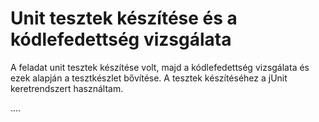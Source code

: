# Unit tesztek készítése és a kódlefedettség vizsgálata


A feladat unit tesztek készítése volt, majd a kódlefedettség vizsgálata és ezek alapján a tesztkészlet bővítése. A tesztek készítéséhez a jUnit keretrendszert használtam.

....